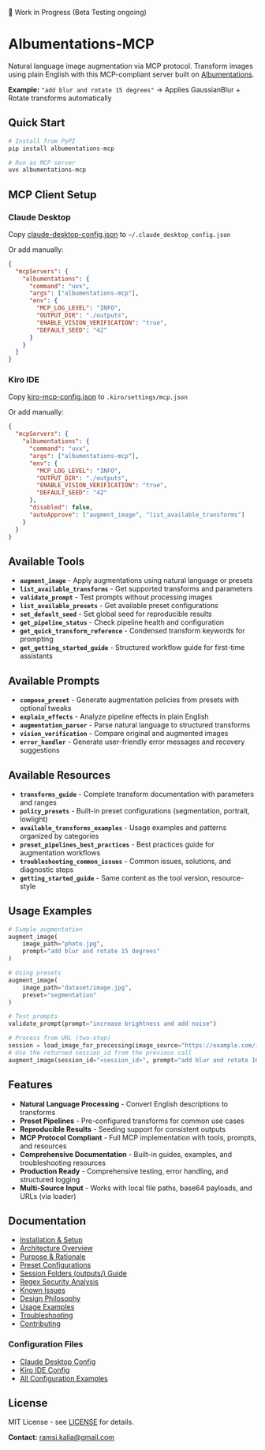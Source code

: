 🚧 Work in Progress (Beta Testing ongoing)

# Albumentations-MCP

Natural language image augmentation via MCP protocol. Transform images using plain English with this MCP-compliant server built on [Albumentations](https://albumentations.ai/).

**Example:** `"add blur and rotate 15 degrees"` → Applies GaussianBlur + Rotate transforms automatically

## Quick Start

```bash
# Install from PyPI
pip install albumentations-mcp

# Run as MCP server
uvx albumentations-mcp
```

## MCP Client Setup

### Claude Desktop

Copy [claude-desktop-config.json](docs/claude-desktop-config.json) to `~/.claude_desktop_config.json`

Or add manually:

```json
{
  "mcpServers": {
    "albumentations": {
      "command": "uvx",
      "args": ["albumentations-mcp"],
      "env": {
        "MCP_LOG_LEVEL": "INFO",
        "OUTPUT_DIR": "./outputs",
        "ENABLE_VISION_VERIFICATION": "true",
        "DEFAULT_SEED": "42"
      }
    }
  }
}
```

### Kiro IDE

Copy [kiro-mcp-config.json](docs/kiro-mcp-config.json) to `.kiro/settings/mcp.json`

Or add manually:

```json
{
  "mcpServers": {
    "albumentations": {
      "command": "uvx",
      "args": ["albumentations-mcp"],
      "env": {
        "MCP_LOG_LEVEL": "INFO",
        "OUTPUT_DIR": "./outputs",
        "ENABLE_VISION_VERIFICATION": "true",
        "DEFAULT_SEED": "42"
      },
      "disabled": false,
      "autoApprove": ["augment_image", "list_available_transforms"]
    }
  }
}
```

## Available Tools

- **`augment_image`** - Apply augmentations using natural language or presets
- **`list_available_transforms`** - Get supported transforms and parameters
- **`validate_prompt`** - Test prompts without processing images
- **`list_available_presets`** - Get available preset configurations
- **`set_default_seed`** - Set global seed for reproducible results
- **`get_pipeline_status`** - Check pipeline health and configuration
- **`get_quick_transform_reference`** - Condensed transform keywords for prompting
- **`get_getting_started_guide`** - Structured workflow guide for first-time assistants

## Available Prompts

- **`compose_preset`** - Generate augmentation policies from presets with optional tweaks
- **`explain_effects`** - Analyze pipeline effects in plain English
- **`augmentation_parser`** - Parse natural language to structured transforms
- **`vision_verification`** - Compare original and augmented images
- **`error_handler`** - Generate user-friendly error messages and recovery suggestions

## Available Resources

- **`transforms_guide`** - Complete transform documentation with parameters and ranges
- **`policy_presets`** - Built-in preset configurations (segmentation, portrait, lowlight)
- **`available_transforms_examples`** - Usage examples and patterns organized by categories
- **`preset_pipelines_best_practices`** - Best practices guide for augmentation workflows
- **`troubleshooting_common_issues`** - Common issues, solutions, and diagnostic steps
- **`getting_started_guide`** - Same content as the tool version, resource-style

## Usage Examples

```python
# Simple augmentation
augment_image(
    image_path="photo.jpg",
    prompt="add blur and rotate 15 degrees"
)

# Using presets
augment_image(
    image_path="dataset/image.jpg",
    preset="segmentation"
)

# Test prompts
validate_prompt(prompt="increase brightness and add noise")

# Process from URL (two-step)
session = load_image_for_processing(image_source="https://example.com/image.jpg")
# Use the returned session_id from the previous call
augment_image(session_id="<session_id>", prompt="add blur and rotate 10 degrees")
```

## Features

- **Natural Language Processing** - Convert English descriptions to transforms
- **Preset Pipelines** - Pre-configured transforms for common use cases
- **Reproducible Results** - Seeding support for consistent outputs
- **MCP Protocol Compliant** - Full MCP implementation with tools, prompts, and resources
- **Comprehensive Documentation** - Built-in guides, examples, and troubleshooting resources
- **Production Ready** - Comprehensive testing, error handling, and structured logging
- **Multi-Source Input** - Works with local file paths, base64 payloads, and URLs (via loader)

## Documentation

- [Installation & Setup](docs/setup.md)
- [Architecture Overview](docs/architecture.md)
- [Purpose & Rationale](docs/purpose.md)
- [Preset Configurations](docs/presets.md)
- [Session Folders (outputs/) Guide](docs/session-folders.md)
- [Regex Security Analysis](docs/regex_security_analysis.md)
- [Known Issues](docs/known_issues.md)
- [Design Philosophy](docs/design_philosophy.md)
- [Usage Examples](docs/examples.md)
- [Troubleshooting](docs/troubleshooting.md)
- [Contributing](docs/contributing.md)

### Configuration Files

- [Claude Desktop Config](docs/claude-desktop-config.json)
- [Kiro IDE Config](docs/kiro-mcp-config.json)
- [All Configuration Examples](docs/mcp-config-examples.json)

## License

MIT License - see [LICENSE](LICENSE) for details.

**Contact:** [ramsi.kalia@gmail.com](mailto:ramsi.kalia@gmail.com)
